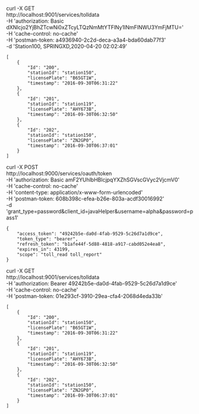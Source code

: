# 

curl -X GET \
  http://localhost:9001/services/tolldata \
  -H 'authorization: Basic dXNlcjo2YjBhZTcwNi0xZTcyLTQzNmMtYTFlNy1lNmFlNWU3YmFjMTU=' \
  -H 'cache-control: no-cache' \
  -H 'postman-token: a4936940-2c2d-deca-a3a4-bda60dab77f3' \
  -d 'Station100, SPRINGXD,2020-04-20 02:02:49'
  
```
[
    {
        "Id": "200",
        "stationId": "station150",
        "licensePlate": "B65GT1W",
        "timestamp": "2016-09-30T06:31:22"
    },
    {
        "Id": "201",
        "stationId": "station119",
        "licensePlate": "AHY673B",
        "timestamp": "2016-09-30T06:32:50"
    },
    {
        "Id": "202",
        "stationId": "station150",
        "licensePlate": "ZN2GP0",
        "timestamp": "2016-09-30T06:37:01"
    }
]
```


curl -X POST \
  http://localhost:9000/services/oauth/token \
  -H 'authorization: Basic amF2YUhlbHBlcjpqYXZhSGVscGVyc2VjcmV0' \
  -H 'cache-control: no-cache' \
  -H 'content-type: application/x-www-form-urlencoded' \
  -H 'postman-token: 608b398c-efea-b26e-803a-acdf30016992' \
  -d 'grant_type=password&client_id=javaHelper&username=alpha&password=pass1'
  
```
{
    "access_token": "49242b5e-da0d-4fab-9529-5c26d7a1d9ce",
    "token_type": "bearer",
    "refresh_token": "b1afe44f-5d88-4818-a917-cabd052e4ea8",
    "expires_in": 43199,
    "scope": "toll_read toll_report"
}
```

curl -X GET \
  http://localhost:9001/services/tolldata \
  -H 'authorization: Bearer 49242b5e-da0d-4fab-9529-5c26d7a1d9ce' \
  -H 'cache-control: no-cache' \
  -H 'postman-token: 01e293cf-3910-29ea-cfa4-2068d4eda33b'
  
  
```
[
    {
        "Id": "200",
        "stationId": "station150",
        "licensePlate": "B65GT1W",
        "timestamp": "2016-09-30T06:31:22"
    },
    {
        "Id": "201",
        "stationId": "station119",
        "licensePlate": "AHY673B",
        "timestamp": "2016-09-30T06:32:50"
    },
    {
        "Id": "202",
        "stationId": "station150",
        "licensePlate": "ZN2GP0",
        "timestamp": "2016-09-30T06:37:01"
    }
]
```